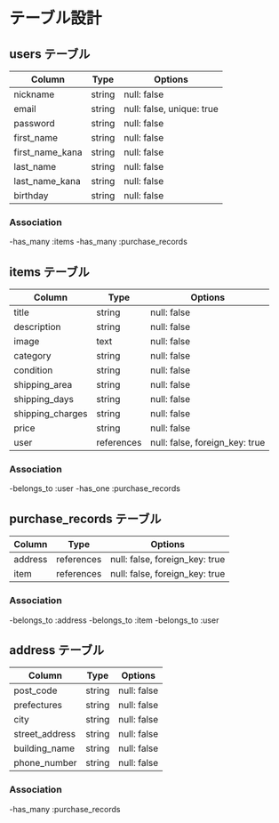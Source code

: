 # テーブル設計

## users テーブル

| Column             | Type   | Options     |
| ------------------ | ------ | ----------- |
| nickname           | string | null: false |
| email              | string | null: false, unique: true |
| password           | string | null: false |
| first_name         | string | null: false |
| first_name_kana    | string | null: false |
| last_name          | string | null: false |
| last_name_kana     | string | null: false |
| birthday           | string | null: false |

### Association

-has_many :items
-has_many :purchase_records

## items テーブル

| Column          | Type   | Options                            |
| ----------------| ------ | -----------------------------------|
| title           | string | null: false                        |
| description     | string | null: false                        |
| image           | text   | null: false                        |
| category        | string | null: false                        |
| condition       | string | null: false                        |
| shipping_area   | string | null: false                        |
| shipping_days   | string | null: false                        |
| shipping_charges| string | null: false                        |
| price           | string | null: false                        |
| user            | references | null: false, foreign_key: true |

### Association

-belongs_to :user
-has_one :purchase_records

## purchase_records テーブル

| Column      | Type   | Options                            |
| ------------| ------ | -----------------------------------|
| address     | references | null: false, foreign_key: true |
| item        | references | null: false, foreign_key: true |

### Association

-belongs_to :address
-belongs_to :item
-belongs_to :user

## address テーブル

| Column           | Type   | Options     |
| -----------------| ------ | ----------- |
| post_code        | string | null: false |
| prefectures      | string | null: false |
| city             | string | null: false |
| street_address   | string | null: false |
| building_name    | string | null: false |
| phone_number     | string | null: false |

### Association

-has_many :purchase_records